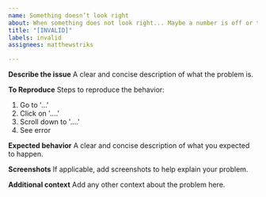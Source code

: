 ```yaml
---
name: Something doesn’t look right
about: When something does not look right... Maybe a number is off or text is misspelled
title: "[INVALID]"
labels: invalid
assignees: matthewstriks

---
```


**Describe the issue**
A clear and concise description of what the problem is.

**To Reproduce**
Steps to reproduce the behavior:
1. Go to '...'
2. Click on '....'
3. Scroll down to '....'
4. See error

**Expected behavior**
A clear and concise description of what you expected to happen.

**Screenshots**
If applicable, add screenshots to help explain your problem.

**Additional context**
Add any other context about the problem here.
